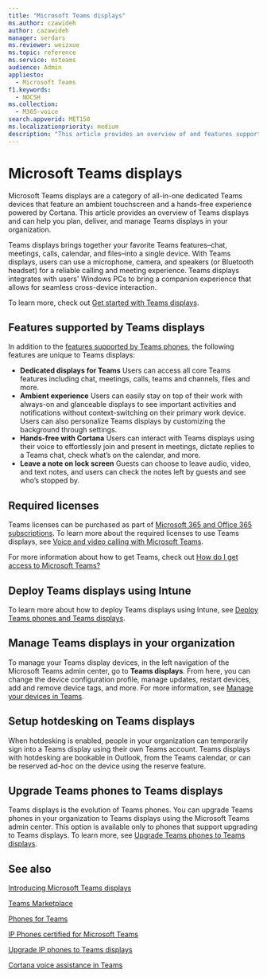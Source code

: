 ```yaml
---
title: "Microsoft Teams displays"
ms.author: czawideh
author: cazawideh
manager: serdars
ms.reviewer: weizxue
ms.topic: reference
ms.service: msteams
audience: Admin
appliesto: 
  - Microsoft Teams
f1.keywords:
  - NOCSH
ms.collection: 
  - M365-voice
search.appverid: MET150
ms.localizationpriority: medium
description: "This article provides an overview of and features supported by Microsoft Teams displays."
---
```


# Microsoft Teams displays

Microsoft Teams displays are a category of all-in-one dedicated Teams devices that feature an ambient touchscreen and a hands-free experience powered by Cortana. This article provides an overview of Teams displays and can help you plan, deliver, and manage Teams displays in your organization.

Teams displays brings together your favorite Teams features&ndash;chat, meetings, calls, calendar, and files&ndash;into a single device. With Teams displays, users can use a microphone, camera, and speakers (or Bluetooth headset) for a reliable calling and meeting experience. Teams displays integrates with users' Windows PCs to bring a companion experience that allows for seamless cross-device interaction.

To learn more, check out [Get started with Teams displays](https://support.microsoft.com/office/get-started-with-teams-displays-ff299825-7f13-4528-96c2-1d3437e6d4e6).

## Features supported by Teams displays

In addition to the [features supported by Teams phones](phones-for-teams.md#features-supported-by-teams-phones), the following features are unique to Teams displays:

- **Dedicated displays for Teams** Users can access all core Teams features including chat, meetings, calls, teams and channels, files and more.
- **Ambient experience** Users can easily stay on top of their work with always-on and glanceable displays to see important activities and notifications without context-switching on their primary work device. Users can also personalize Teams displays by customizing the background through settings.
- **Hands-free with Cortana** Users can interact with Teams displays using their voice to effortlessly join and present in meetings, dictate replies to a Teams chat, check what’s on the calendar, and more.
- **Leave a note on lock screen** Guests can choose to leave audio, video, and text notes, and users can check the notes left by guests and see who’s stopped by.  

## Required licenses

Teams licenses can be purchased as part of [Microsoft 365 and Office 365 subscriptions](/office365/servicedescriptions/teams-service-description). To learn more about the required licenses to use Teams displays, see [Voice and video calling with Microsoft Teams](https://products.office.com/microsoft-teams/voice-calling).

For more information about how to get Teams, check out [How do I get access to Microsoft Teams?](https://support.office.com/article/fc7f1634-abd3-4f26-a597-9df16e4ca65b)

## Deploy Teams displays using Intune

To learn more about how to deploy Teams displays using Intune, see [Deploy Teams phones and Teams displays](phones-displays-deploy.md).

## Manage Teams displays in your organization

To manage your Teams display devices, in the left navigation of the Microsoft Teams admin center, go to **Teams displays**. From here, you can change the device configuration profile, manage updates, restart devices, add and remove device tags, and more. For more information, see [Manage your devices in Teams](device-management.md).

## Setup hotdesking on Teams displays

When hotdesking is enabled, people in your organization can temporarily sign into a Teams display using their own Teams account. Teams displays with hotdesking are bookable in Outlook, from the Teams calendar, or can be reserved ad-hoc on the device using the reserve feature.

## Upgrade Teams phones to Teams displays

Teams displays is the evolution of Teams phones. You can upgrade Teams phones in your organization to Teams displays using the Microsoft Teams admin center. This option is available only to phones that support upgrading to Teams displays. To learn more, see [Upgrade Teams phones to Teams displays](upgrade-phones-to-displays.md).

## See also

[Introducing Microsoft Teams displays](https://techcommunity.microsoft.com/t5/microsoft-teams-blog/introducing-microsoft-teams-displays/ba-p/1505437)

[Teams Marketplace](https://office.com/teamsdevices)

[Phones for Teams](phones-for-teams.md)

[IP Phones certified for Microsoft Teams](teams-ip-phones.md)

[Upgrade IP phones to Teams displays](upgrade-phones-to-displays.md)

[Cortana voice assistance in Teams](../cortana-in-teams.md)
